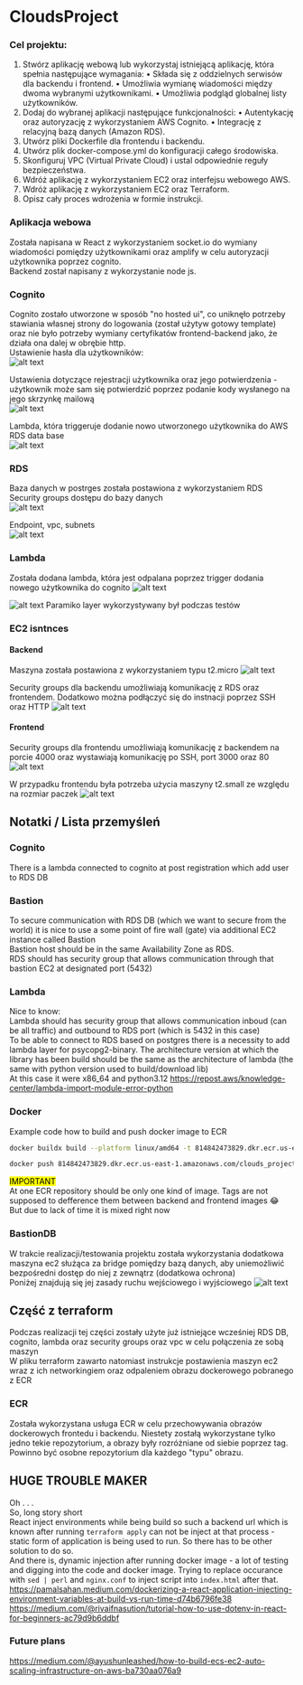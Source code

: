 # CloudsProject
### Cel projektu:
1. Stwórz aplikację webową lub wykorzystaj istniejącą aplikację, która spełnia następujące
wymagania:
• Składa się z oddzielnych serwisów dla backendu i frontend.
• Umożliwia wymianę wiadomości między dwoma wybranymi użytkownikami.
• Umożliwia podgląd globalnej listy użytkowników.
2. Dodaj do wybranej aplikacji następujące funkcjonalności:
• Autentykację oraz autoryzację z wykorzystaniem AWS Cognito.
• Integrację z relacyjną bazą danych (Amazon RDS).
3. Utwórz pliki Dockerfile dla frontendu i backendu.
4. Utwórz plik docker-compose.yml do konfiguracji całego środowiska.
5. Skonfiguruj VPC (Virtual Private Cloud) i ustal odpowiednie reguły bezpieczeństwa.
6. Wdróż aplikację z wykorzystaniem EC2 oraz interfejsu webowego AWS.
7. Wdróż aplikację z wykorzystaniem EC2 oraz Terraform.
8. Opisz cały proces wdrożenia w formie instrukcji.

### Aplikacja webowa
Została napisana w React z wykorzystaniem socket.io do wymiany wiadomości pomiędzy użytkownikami oraz amplify w celu autoryzacji użytkownika poprzez cognito.\
Backend został napisany z wykorzystanie node js.

### Cognito
Cognito zostało utworzone w sposób "no hosted ui", co uniknęło potrzeby stawiania własnej strony do logowania (został użytyw gotowy template) oraz nie było potrzeby wymiany certyfikatów frontend-backend jako, że działa ona dalej w obrębie http.\
Ustawienie hasła dla użytkowników:\
![alt text](assets/image-4.png)


Ustawienia dotyczące rejestracji użytkownika oraz jego potwierdzenia - użytkownik może sam się potwierdzić poprzez podanie kody wysłanego na jego skrzynkę mailową\
![alt text](assets/image-3.png)


Lambda, która triggeruje dodanie nowo utworzonego użytkownika do AWS RDS data base\
![alt text](assets/image-2.png)


### RDS
Baza danych w postrges została postawiona z wykorzystaniem RDS\
Security groups dostępu do bazy danych\
![alt text](assets/image-1.png)

Endpoint, vpc, subnets\
![alt text](assets/image.png)

### Lambda
Została dodana lambda, która jest odpalana poprzez trigger dodania nowego użytkownika do cognito
![alt text](assets/image-5.png)

![alt text](assets/image-6.png)
Paramiko layer wykorzystywany był podczas testów


### EC2 isntnces

#### Backend
Maszyna została postawiona z wykorzystaniem typu t2.micro
![alt text](assets/image-10.png)

Security groups dla backendu umożliwiają komunikację z RDS oraz frontendem. Dodatkowo można podłączyć się do instnacji poprzez SSH oraz HTTP
![alt text](assets/image-7.png)

#### Frontend
Security groups dla frontendu umożliwiają komunikację z backendem na porcie 4000 oraz wystawiają komunikację po SSH, port 3000 oraz 80
![alt text](assets/image-8.png)

W przypadku frontendu była potrzeba użycia maszyny t2.small ze względu na rozmiar paczek
![alt text](assets/image-9.png)
## Notatki / Lista przemyśleń
### Cognito
There is a lambda connected to cognito at post registration which add user to RDS DB
### Bastion
To secure communication with RDS DB (which we want to secure from the world) it is nice to use a some point of fire wall (gate) via additional EC2 instance called Bastion\
Bastion host should be in the same Availability Zone as RDS.\
RDS should has security group that allows communication through that bastion EC2 at designated port (5432)
### Lambda
Nice to know:\
Lambda should has security group that allows communication inboud (can be all traffic) and outbound to RDS port (which is 5432 in this case)\
To be able to connect to RDS based on postgres there is a necessity to add lambda layer for psycopg2-binary. The architecture version at which the library has been build should be the same as the architecture of lambda (the same with python version used to build/download lib)\
At this case it were x86_64 and python3.12
https://repost.aws/knowledge-center/lambda-import-module-error-python

### Docker
Example code how to build and push docker image to ECR
``` bash
docker buildx build --platform linux/amd64 -t 814842473829.dkr.ecr.us-east-1.amazonaws.com/clouds_project:frontend_tf_v2 .
```
``` bash
docker push 814842473829.dkr.ecr.us-east-1.amazonaws.com/clouds_project:frontend_tf_v2  
```
<mark>IMPORTANT</mark>\
At one ECR repository should be only one kind of image. Tags are not supposed to defference them between backend and frontend images :joy:\
But due to lack of time it is mixed right now


### BastionDB
W trakcie realizacji/testowania projektu została wykorzystania dodatkowa maszyna ec2 służąca za bridge pomiędzy bazą danych, aby uniemożliwić bezpośredni dostęp do niej z zewnątrz (dodatkowa ochrona)\
Poniżej znajdują się jej zasady ruchu wejściowego i wyjściowego
![alt text](assets/image-11.png)


## Część z terraform
Podczas realizacji tej części zostały użyte już istniejące wcześniej RDS DB, cognito, lambda oraz security groups oraz vpc w celu połączenia ze sobą maszyn\
W pliku terraform zawarto natomiast instrukcje postawienia maszyn ec2 wraz z ich networkingiem oraz odpaleniem obrazu dockerowego pobranego z ECR
### ECR
Została wykorzystana usługa ECR w celu przechowywania obrazów dockerowych frontedu i backendu. Niestety zostałą wykorzystane tylko jedno tekie repozytorium, a obrazy były rozróżniane od siebie poprzez tag. Powinno być osobne repozytorium dla każdego "typu" obrazu.

## HUGE TROUBLE MAKER
Oh . . .\
So, long story short\
React inject environments while being build so such a backend url which is known after running `terraform apply` can not be inject at that process - static form of application is being used to run. So there has to be other solution to do so.\
And there is, dynamic injection after running docker image - a lot of testing and digging into the code and docker image. Trying to replace occurance with `sed | perl` and `nginx.conf` to inject script into `index.html` after that.\
https://pamalsahan.medium.com/dockerizing-a-react-application-injecting-environment-variables-at-build-vs-run-time-d74b6796fe38
https://medium.com/@rivaifnasution/tutorial-how-to-use-dotenv-in-react-for-beginners-ac79d9b6ddbf

### Future plans
https://medium.com/@ayushunleashed/how-to-build-ecs-ec2-auto-scaling-infrastructure-on-aws-ba730aa076a9